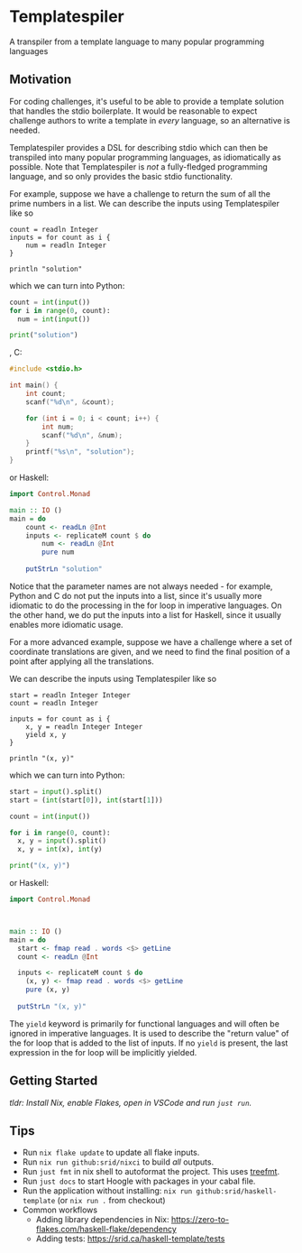 # Templatespiler

A transpiler from a template language to many popular programming languages

## Motivation

For coding challenges, it's useful to be able to provide a template solution that handles the stdio boilerplate.
It would be reasonable to expect challenge authors to write a template in *every* language, so an alternative is needed.

Templatespiler provides a DSL for describing stdio which can then be transpiled into many popular programming languages, as idiomatically as possible. Note that Templatespiler is *not* a fully-fledged programming language, and so only provides the basic stdio functionality.

For example, suppose we have a challenge to return the sum of all the prime numbers in a list.
We can describe the inputs using Templatespiler like so 
```
count = readln Integer
inputs = for count as i { 
    num = readln Integer
}

println "solution"
```

which we can turn into Python: 
```py
count = int(input())
for i in range(0, count):
  num = int(input())

print("solution")
```

, C:

```c
#include <stdio.h>

int main() {
    int count;
    scanf("%d\n", &count);

    for (int i = 0; i < count; i++) {
        int num;
        scanf("%d\n", &num);
    }
    printf("%s\n", "solution");
}
```

or Haskell:
```hs
import Control.Monad

main :: IO ()
main = do
    count <- readLn @Int
    inputs <- replicateM count $ do
        num <- readLn @Int
        pure num
  
    putStrLn "solution"
```

Notice that the parameter names are not always needed - for example, Python and C do not put the inputs into a list, since it's usually more idiomatic to do the processing in the for loop in imperative languages. On the other hand, we do put the inputs into a list for Haskell, since it usually enables more idiomatic usage.

For a more advanced example, suppose we have a challenge where a set of coordinate translations are given, and we need to find the final position of a point after applying all the translations. 

We can describe the inputs using Templatespiler like so 
```
start = readln Integer Integer
count = readln Integer

inputs = for count as i { 
    x, y = readln Integer Integer
    yield x, y
}

println "(x, y)"
```

which we can turn into Python: 
```py
start = input().split()
start = (int(start[0]), int(start[1]))

count = int(input())

for i in range(0, count):
  x, y = input().split()
  x, y = int(x), int(y)

print("(x, y)")
``` 
or Haskell:

```hs
import Control.Monad



main :: IO ()
main = do
  start <- fmap read . words <$> getLine
  count <- readLn @Int

  inputs <- replicateM count $ do
    (x, y) <- fmap read . words <$> getLine
    pure (x, y)
  
  putStrLn "(x, y)"
```

The `yield` keyword is primarily for functional languages and will often be ignored in imperative languages. It is used to describe the "return value" of the for loop that is added to the list of inputs.
If no `yield` is present, the last expression in the for loop will be implicitly yielded. 

## Getting Started

*tldr: Install Nix, enable Flakes, open in VSCode and run `just run`.*

## Tips

- Run `nix flake update` to update all flake inputs.
- Run `nix run github:srid/nixci` to build _all_ outputs.
- Run `just fmt` in nix shell to autoformat the project. This uses [treefmt](https://github.com/numtide/treefmt).
- Run `just docs` to start Hoogle with packages in your cabal file.
- Run the application without installing: `nix run github:srid/haskell-template` (or `nix run .` from checkout)
- Common workflows
  - Adding library dependencies in Nix: https://zero-to-flakes.com/haskell-flake/dependency
  - Adding tests: https://srid.ca/haskell-template/tests